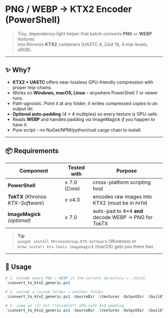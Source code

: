 # PNG / WEBP → KTX2 Encoder (PowerShell)

> Tiny, dependency-light helper that batch-converts **PNG** or **WEBP** textures  
> into Khronos **KTX2** containers (UASTC 4, Zstd 18, 4 mip-levels, sRGB).

---

## ✨ Why?

* **KTX2 + UASTC** offers near-lossless GPU-friendly compression with proper mip-chains.
* Works on **Windows, macOS, Linux** – anywhere PowerShell 7 or newer runs.
* Path-agnostic. Point it at any folder; it writes compressed copies to an output dir.
* **Optional auto-padding** (4 × 4 multiples) so every texture is GPU-safe.
* Reads **WEBP** and handles padding via ImageMagick *if* you happen to have it.
* Pure script – no NuGet/NPM/python/rust cargo chain to install.

---

## 📦 Requirements

| Component | Tested with | Purpose |
|-----------|------------|---------|
| **PowerShell** | ≥ 7.0 (Core) &nbsp;| cross-platform scripting host |
| **TokTX** (Khronos *KTX-Software*) | ≥ v4.0 | encodes raw images into KTX2 (must be in `PATH`) |
| **ImageMagick** *(optional)* | ≥ 7.0 | auto-pad to 4×4 **and** decode WEBP → PNG for TokTX |

> **Tip**  
> `winget install KhronosGroup.KTX-Software` (Windows) or  
> `brew install ktx-tools imagemagick` (macOS) gets you there fast.

---

## 🚀 Usage

```powershell
# 1. encode every PNG / WEBP in the current directory → .\ktx2\
.\convert_to_ktx2_generic.ps1

# 2. encode a custom folder → another folder
.\convert_to_ktx2_generic.ps1 -SourceDir .\textures -OutputDir .\build\ktx-out

# 3. same as (2) but **disable** GPU-safe 4×4 padding
.\convert_to_ktx2_generic.ps1 -SourceDir .\textures -OutputDir .\build\ktx-out -NoPad
